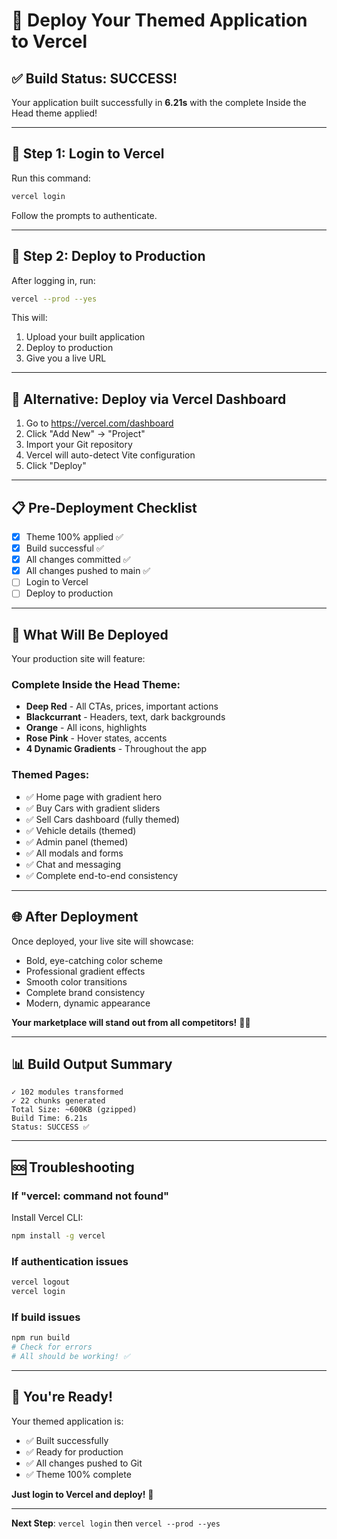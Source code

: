 # 🚀 Deploy Your Themed Application to Vercel

## ✅ Build Status: SUCCESS!

Your application built successfully in **6.21s** with the complete Inside the Head theme applied!

---

## 🔐 Step 1: Login to Vercel

Run this command:
```bash
vercel login
```

Follow the prompts to authenticate.

---

## 🚢 Step 2: Deploy to Production

After logging in, run:
```bash
vercel --prod --yes
```

This will:
1. Upload your built application
2. Deploy to production
3. Give you a live URL

---

## 🎯 Alternative: Deploy via Vercel Dashboard

1. Go to https://vercel.com/dashboard
2. Click "Add New" → "Project"
3. Import your Git repository
4. Vercel will auto-detect Vite configuration
5. Click "Deploy"

---

## 📋 Pre-Deployment Checklist

- [x] Theme 100% applied ✅
- [x] Build successful ✅
- [x] All changes committed ✅
- [x] All changes pushed to main ✅
- [ ] Login to Vercel
- [ ] Deploy to production

---

## 🎨 What Will Be Deployed

Your production site will feature:

### Complete Inside the Head Theme:
- **Deep Red** - All CTAs, prices, important actions
- **Blackcurrant** - Headers, text, dark backgrounds
- **Orange** - All icons, highlights
- **Rose Pink** - Hover states, accents
- **4 Dynamic Gradients** - Throughout the app

### Themed Pages:
- ✅ Home page with gradient hero
- ✅ Buy Cars with gradient sliders
- ✅ Sell Cars dashboard (fully themed)
- ✅ Vehicle details (themed)
- ✅ Admin panel (themed)
- ✅ All modals and forms
- ✅ Chat and messaging
- ✅ Complete end-to-end consistency

---

## 🌐 After Deployment

Once deployed, your live site will showcase:
- Bold, eye-catching color scheme
- Professional gradient effects
- Smooth color transitions
- Complete brand consistency
- Modern, dynamic appearance

**Your marketplace will stand out from all competitors!** 🎨✨

---

## 📊 Build Output Summary

```
✓ 102 modules transformed
✓ 22 chunks generated
Total Size: ~600KB (gzipped)
Build Time: 6.21s
Status: SUCCESS ✅
```

---

## 🆘 Troubleshooting

### If "vercel: command not found"
Install Vercel CLI:
```bash
npm install -g vercel
```

### If authentication issues
```bash
vercel logout
vercel login
```

### If build issues
```bash
npm run build
# Check for errors
# All should be working! ✅
```

---

## 🎉 You're Ready!

Your themed application is:
- ✅ Built successfully
- ✅ Ready for production
- ✅ All changes pushed to Git
- ✅ Theme 100% complete

**Just login to Vercel and deploy!** 🚀

---

**Next Step**: `vercel login` then `vercel --prod --yes`

